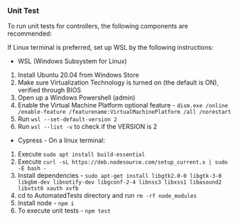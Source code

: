 ### Unit Test
To run unit tests for controllers, the following components are recommended:

If Linux terminal is preferred, set up WSL by the following instructions:
* WSL (Windows Subsystem for Linux)
1) Install Ubuntu 20.04 from Windows Store
2) Make sure Virtualization Technology is turned on (the default is ON), verified through BIOS
3) Open up a Windows Powershell (admin)
4) Enable the Virtual Machine Platform optional feature - ```dism.exe /online /enable-feature /featurename:VirtualMachinePlatform /all /norestart```
5) Run ```wsl --set-default-version 2```
6) Run ```wsl --list -v``` to check if the VERSION is 2

* Cypress - On a linux terminal:
1) Execute ```sudo apt install build-essential```
2) Execute ```curl -sL https://deb.nodesource.com/setup_current.x | sudo -E bash -```
3) Install dependencies - ```sudo apt-get install libgtk2.0-0 libgtk-3-0 libgbm-dev libnotify-dev libgconf-2-4 libnss3 libxss1 libasound2 libxtst6 xauth xvfb```
4) cd to AutomatedTests directory and run ```rm -rf node_modules```
5) Install node - ```npm i```
6) To execute unit tests - ```npm test```
